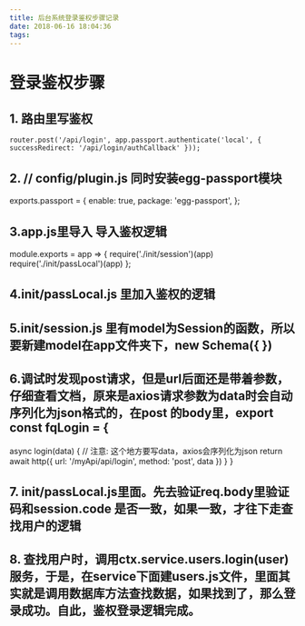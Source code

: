 ```yaml
---
title: 后台系统登录鉴权步骤记录
date: 2018-06-16 18:04:36
tags:
---
```

# 登录鉴权步骤
## 1. 路由里写鉴权
```
router.post('/api/login', app.passport.authenticate('local', { successRedirect: '/api/login/authCallback' }));
```
## 2. // config/plugin.js  同时安装egg-passport模块
exports.passport = {
  enable: true,
  package: 'egg-passport',
};
## 3.app.js里导入 导入鉴权逻辑
module.exports = app => {
    require('./init/session')(app)
    require('./init/passLocal')(app)
};
## 4.init/passLocal.js 里加入鉴权的逻辑
## 5.init/session.js 里有model为Session的函数，所以要新建model在app文件夹下，new Schema({ })
## 6.调试时发现post请求，但是url后面还是带着参数，仔细查看文档，原来是axios请求参数为data时会自动序列化为json格式的，在post 的body里，export const fqLogin = {
  async login(data) { // 注意: 这个地方要写data，axios会序列化为json
     return await http({
       url: '/myApi/api/login',
       method: 'post',
       data
     })
  }
}
##  7. init/passLocal.js里面。先去验证req.body里验证码和session.code 是否一致，如果一致，才往下走查找用户的逻辑
##  8. 查找用户时，调用ctx.service.users.login(user) 服务，于是，在service下面建users.js文件，里面其实就是调用数据库方法查找数据，如果找到了，那么登录成功。自此，鉴权登录逻辑完成。